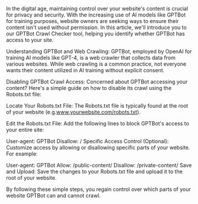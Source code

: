 In the digital age, maintaining control over your website's content is crucial for privacy and security. With the increasing use of AI models like GPTBot for training purposes, website owners are seeking ways to ensure their content isn't used without permission. In this article, we'll introduce you to our GPTBot Crawl Checker tool, helping you identify whether GPTBot has access to your site.

Understanding GPTBot and Web Crawling: GPTBot, employed by OpenAI for training AI models like GPT-4, is a web crawler that collects data from various websites. While web crawling is a common practice, not everyone wants their content utilized in AI training without explicit consent.

Disabling GPTBot Crawl Access: Concerned about GPTBot accessing your content? Here's a simple guide on how to disable its crawl using the Robots.txt file:

Locate Your Robots.txt File: The Robots.txt file is typically found at the root of your website (e.g.www.yourwebsite.com/robots.txt).

Edit the Robots.txt File: Add the following lines to block GPTBot's access to your entire site:

User-agent: GPTBot
Disallow: /
Specific Access Control (Optional): Customize access by allowing or disallowing specific parts of your website. For example:

User-agent: GPTBot
Allow: /public-content/
Disallow: /private-content/
Save and Upload: Save the changes to your Robots.txt file and upload it to the root of your website.

By following these simple steps, you regain control over which parts of your website GPTBot can and cannot crawl.
